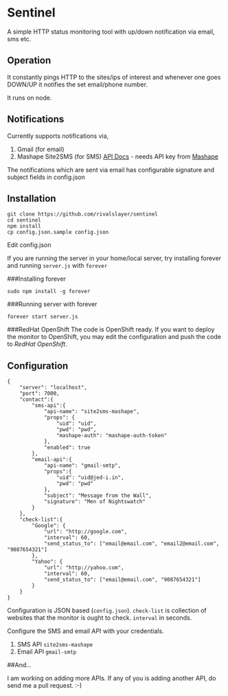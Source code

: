 Sentinel
========

A simple HTTP status monitoring tool with up/down notification via email, sms etc.

Operation
---------

It constantly pings HTTP to the sites/ips of interest and whenever one goes DOWN/UP it notifies the set email/phone number.

It runs on node.

Notifications
-------------

Currently supports notifications via,

1. Gmail (for email)
2. Mashape Site2SMS (for SMS) [API Docs](https://www.mashape.com/blaazetech/site2sms#!) - needs API key from [Mashape](https://www.mashape.com/)


The notifications which are sent via email has configurable signature and subject fields in config.json

Installation
-------------

```
git clone https://github.com/rivalslayer/sentinel
cd sentinel
npm install
cp config.json.sample config.json
```

Edit config.json

If you are running the server in your home/local server, try installing forever and running `server.js` with `forever`

###Installing forever
```
sudo npm install -g forever
```

###Running server with forever
```
forever start server.js
```
###RedHat OpenShift
The code is OpenShift ready. If you want to deploy the monitor to OpenShift, you may edit the configuration and push the code to *RedHat OpenShift*.


Configuration
-------------

```
{
    "server": "localhost",
	"port": 7000,
	"contact":{
		"sms-api":{
			"api-name": "site2sms-mashape",
			"props": {
				"uid": "uid",
				"pwd": "pwd",
				"mashape-auth": "mashape-auth-token"
			},
			"enabled": true
		},
		"email-api":{
			"api-name": "gmail-smtp",
			"props":{
				"uid": "uid@jed-i.in",
				"pwd": "pwd"
			},
			"subject": "Message from the Wall",
			"signature": "Men of Nightswatch"
		}
	},
	"check-list":{
		"Google": {
			"url": "http://google.com",
			"interval": 60,
			"send_status_to": ["email@email.com", "email2@email.com", "9087654321"]
		},
		"Yahoo": {
			"url": "http://yahoo.com",
			"interval": 60,
			"send_status_to": ["email@email.com", "9087654321"]
		}
	}
}
```

Configuration is JSON based (`config.json`). `check-list` is collection of  websites that the monitor is ought to check. `interval` in seconds.

Configure the SMS and email API with your credentials.

1. SMS API `site2sms-mashape`
2. Email API `gmail-smtp`

##And...

I am working on adding more APIs. If any of you is adding another API, do send me a pull request. :-)